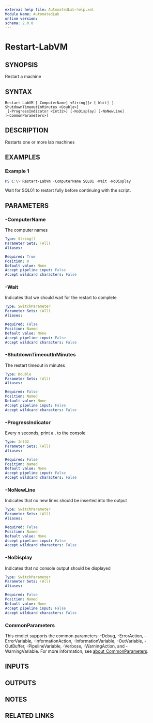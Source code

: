 ```yaml
---
external help file: AutomatedLab-help.xml
Module Name: AutomatedLab
online version:
schema: 2.0.0
---
```


# Restart-LabVM

## SYNOPSIS
Restart a machine

## SYNTAX

```
Restart-LabVM [-ComputerName] <String[]> [-Wait] [-ShutdownTimeoutInMinutes <Double>]
 [-ProgressIndicator <Int32>] [-NoDisplay] [-NoNewLine] [<CommonParameters>]
```

## DESCRIPTION
Restarts one or more lab machines

## EXAMPLES

### Example 1
```powershell
PS C:\> Restart-LabVm -ComputerName SQL01 -Wait -NoDisplay
```

Wait for SQL01 to restart fully before continuing with the script.

## PARAMETERS

### -ComputerName
The computer names

```yaml
Type: String[]
Parameter Sets: (All)
Aliases:

Required: True
Position: 0
Default value: None
Accept pipeline input: False
Accept wildcard characters: False
```

### -Wait
Indicates that we should wait for the restart to complete

```yaml
Type: SwitchParameter
Parameter Sets: (All)
Aliases:

Required: False
Position: Named
Default value: None
Accept pipeline input: False
Accept wildcard characters: False
```

### -ShutdownTimeoutInMinutes
The restart timeout in minutes

```yaml
Type: Double
Parameter Sets: (All)
Aliases:

Required: False
Position: Named
Default value: None
Accept pipeline input: False
Accept wildcard characters: False
```

### -ProgressIndicator
Every n seconds, print a . to the console

```yaml
Type: Int32
Parameter Sets: (All)
Aliases:

Required: False
Position: Named
Default value: None
Accept pipeline input: False
Accept wildcard characters: False
```

### -NoNewLine
Indicates that no new lines should be inserted into the output

```yaml
Type: SwitchParameter
Parameter Sets: (All)
Aliases:

Required: False
Position: Named
Default value: None
Accept pipeline input: False
Accept wildcard characters: False
```

### -NoDisplay
Indicates that no console output should be displayed

```yaml
Type: SwitchParameter
Parameter Sets: (All)
Aliases:

Required: False
Position: Named
Default value: None
Accept pipeline input: False
Accept wildcard characters: False
```

### CommonParameters
This cmdlet supports the common parameters: -Debug, -ErrorAction, -ErrorVariable, -InformationAction, -InformationVariable, -OutVariable, -OutBuffer, -PipelineVariable, -Verbose, -WarningAction, and -WarningVariable. For more information, see [about_CommonParameters](http://go.microsoft.com/fwlink/?LinkID=113216).

## INPUTS

## OUTPUTS

## NOTES

## RELATED LINKS
